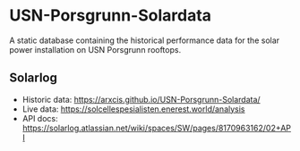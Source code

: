 # USN-Porsgrunn-Solardata

A static database containing the historical performance data for the solar power installation on USN Porsgrunn rooftops.

## Solarlog

- Historic data: https://arxcis.github.io/USN-Porsgrunn-Solardata/
- Live data: https://solcellespesialisten.enerest.world/analysis
- API docs: https://solarlog.atlassian.net/wiki/spaces/SW/pages/8170963162/02+API
